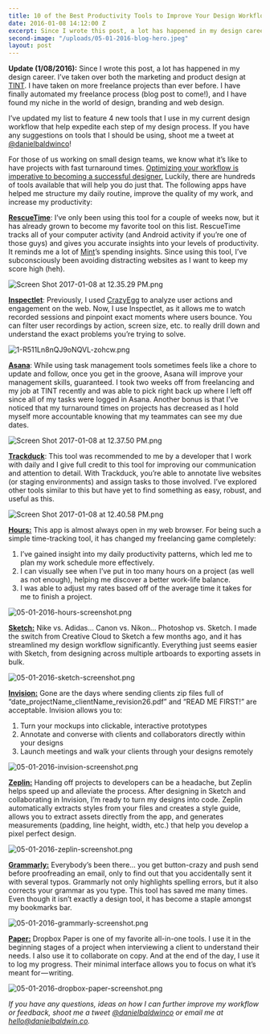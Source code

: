 ```yaml
---
title: 10 of the Best Productivity Tools to Improve Your Design Workflow
date: 2016-01-08 14:12:00 Z
excerpt: Since I wrote this post, a lot has happened in my design career. I’ve taken over both the marketing and product design at TINT. I have taken on more freelance projects than ever before. I have finally automated my freelance process (blog post to come!), and I have found my niche in the world of design, branding and web design.
second-image: "/uploads/05-01-2016-blog-hero.jpeg"
layout: post
---
```


**Update (1/08/2016):**
Since I wrote this post, a lot has happened in my design career. I’ve taken over both the marketing and product design at [TINT](http://www.tintup.com). I have taken on more freelance projects than ever before. I have finally automated my freelance process (blog post to come!), and I have found my niche in the world of design, branding and web design.

I’ve updated my list to feature 4 new tools that I use in my current design workflow that help expedite each step of my design process. If you have any suggestions on tools that I should be using, shoot me a tweet at [@danielbaldwinco](https://twitter.com/danielbaldwinco)!

For those of us working on small design teams, we know what it’s like to have projects with fast turnaround times. [Optimizing your workflow is imperative to becoming a successful designer.](http://ctt.ec/0H0Qm) <i class="fa fa-twitter" aria-hidden="true"></i> Luckily, there are hundreds of tools available that will help you do just that. The following apps have helped me structure my daily routine, improve the quality of my work, and increase my productivity:

**[RescueTime](http://www.rescuetime.com)**:  I’ve only been using this tool for a couple of weeks now, but it has already grown to become my favorite tool on this list. RescueTime tracks all of your computer activity (and Android activity if you’re one of those guys) and gives you accurate insights into your levels of productivity. It reminds me a lot of [Mint](https://www.mint.com/)’s spending insights. Since using this tool, I’ve subconsciously been avoiding distracting websites as I want to keep my score high (heh).

![Screen Shot 2017-01-08 at 12.35.29 PM.png](/uploads/Screen%20Shot%202017-01-08%20at%2012.35.29%20PM.png)

**[Inspectlet](http://www.inspectlet.com)**: Previously, I used [CrazyEgg](http://crazyegg.com/) to analyze user actions and engagement on the web. Now, I use Inspectlet, as it allows me to watch recorded sessions and pinpoint exact moments where users bounce. You can filter user recordings by action, screen size, etc. to really drill down and understand the exact problems you’re trying to solve.

![1-R511Ln8nQJ9oNQVL-zohcw.png](/uploads/1-R511Ln8nQJ9oNQVL-zohcw.png)

**[Asana](http://asana.com/)**: While using task management tools sometimes feels like a chore to update and follow, once you get in the groove, Asana will improve your management skills, guaranteed. I took two weeks off from freelancing and my job at TINT recently and was able to pick right back up where I left off since all of my tasks were logged in Asana. Another bonus is that I’ve noticed that my turnaround times on projects has decreased as I hold myself more accountable knowing that my teammates can see my due dates.

![Screen Shot 2017-01-08 at 12.37.50 PM.png](/uploads/Screen%20Shot%202017-01-08%20at%2012.37.50%20PM.png)

**[Trackduck](https://trackduck.com/)**: This tool was recommended to me by a developer that I work with daily and I give full credit to this tool for improving our communication and attention to detail. With Trackduck, you’re able to annotate live websites (or staging environments) and assign tasks to those involved. I’ve explored other tools similar to this but have yet to find something as easy, robust, and useful as this.

![Screen Shot 2017-01-08 at 12.40.58 PM.png](/uploads/Screen%20Shot%202017-01-08%20at%2012.40.58%20PM.png)

**[Hours:](https://www.hourstimetracking.com/)**  This app is almost always open in my web browser. For being such a simple time-tracking tool, it has changed my freelancing game completely:

1. I’ve gained insight into my daily productivity patterns, which led me to plan my work schedule more effectively.
2. I can visually see when I’ve put in too many hours on a project (as well as not enough), helping me discover a better work-life balance.
3. I was able to adjust my rates based off of the average time it takes for me to finish a project.

![05-01-2016-hours-screenshot.png](/uploads/05-01-2016-hours-screenshot.png)

**[Sketch:](http://sketchapp.com/)**  Nike vs. Adidas… Canon vs. Nikon... Photoshop vs. Sketch. I made the switch from Creative Cloud to Sketch a few months ago, and it has streamlined my design workflow significantly. Everything just seems easier with Sketch, from designing across multiple artboards to exporting assets in bulk.

![05-01-2016-sketch-screenshot.png](/uploads/05-01-2016-sketch-screenshot.png)

**[Invision:](http://invisionapp.com/)**  Gone are the days where sending clients zip files full of “date_projectName_clientName_revision26.pdf” and “READ ME FIRST!” are acceptable. Invision allows you to:

1. Turn your mockups into clickable, interactive prototypes
2. Annotate and converse with clients and collaborators directly within your designs
3. Launch meetings and walk your clients through your designs remotely

![05-01-2016-invision-screenshot.png](/uploads/05-01-2016-invision-screenshot.png)

**[Zeplin:](http://invisionapp.com/)**  Handing off projects to developers can be a headache, but Zeplin helps speed up and alleviate the process. After designing in Sketch and collaborating in Invision, I’m ready to turn my designs into code. Zeplin automatically extracts styles from your files and creates a style guide, allows you to extract assets directly from the app, and generates measurements (padding, line height, width, etc.) that help you develop a pixel perfect design.

![05-01-2016-zeplin-screenshot.png](/uploads/05-01-2016-zeplin-screenshot.png)

**[Grammarly:](https://medium.com/@danielbaldwin_/www.grammarly.com)**  Everybody’s been there… you get button-crazy and push send before proofreading an email, only to find out that you accidentally sent it with several typos. Grammarly not only highlights spelling errors, but it also corrects your grammar as you type. This tool has saved me many times. Even though it isn’t exactly a design tool, it has become a staple amongst my bookmarks bar.

![05-01-2016-grammarly-screenshot.png](/uploads/05-01-2016-grammarly-screenshot.png)

**[Paper:](https://paper.dropbox.com/)**  Dropbox Paper is one of my favorite all-in-one tools. I use it in the beginning stages of a project when interviewing a client to understand their needs. I also use it to collaborate on copy. And at the end of the day, I use it to log my progress. Their minimal interface allows you to focus on what it’s meant for — writing.

![05-01-2016-dropbox-paper-screenshot.png](/uploads/05-01-2016-dropbox-paper-screenshot.png)

*If you have any questions, ideas on how I can further improve my workflow or feedback, shoot me a tweet [@danielbaldwinco](http://twitter.com/danielbaldwinco) or email me at [hello@danielbaldwin.co](mailto:hello@danielbaldwin.co).*